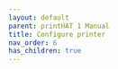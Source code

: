 ```yaml
---
layout: default
parent: printHAT 1 Manual
title: Configure printer
nav_order: 6
has_children: true
---
```

